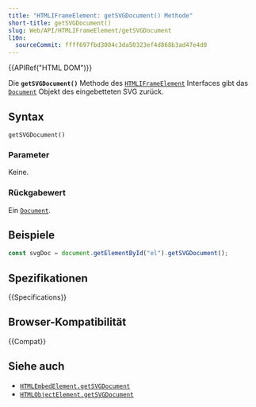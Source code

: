 ```yaml
---
title: "HTMLIFrameElement: getSVGDocument() Methode"
short-title: getSVGDocument()
slug: Web/API/HTMLIFrameElement/getSVGDocument
l10n:
  sourceCommit: ffff697fbd3004c3da50323ef4d868b3ad47e4d0
---
```


{{APIRef("HTML DOM")}}

Die **`getSVGDocument()`** Methode des [`HTMLIFrameElement`](/de/docs/Web/API/HTMLIFrameElement) Interfaces gibt das [`Document`](/de/docs/Web/API/Document) Objekt des eingebetteten SVG zurück.

## Syntax

```js-nolint
getSVGDocument()
```

### Parameter

Keine.

### Rückgabewert

Ein [`Document`](/de/docs/Web/API/Document).

## Beispiele

```js
const svgDoc = document.getElementById("el").getSVGDocument();
```

## Spezifikationen

{{Specifications}}

## Browser-Kompatibilität

{{Compat}}

## Siehe auch

- [`HTMLEmbedElement.getSVGDocument`](/de/docs/Web/API/HTMLEmbedElement/getSVGDocument)
- [`HTMLObjectElement.getSVGDocument`](/de/docs/Web/API/HTMLObjectElement/getSVGDocument)
